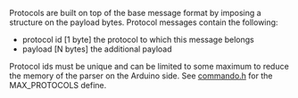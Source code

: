 Protocols are built on top of the base message format by imposing a structure
on the payload bytes. Protocol messages contain the following:

- protocol id [1 byte] the protocol to which this message belongs
- payload [N bytes] the additional payload

Protocol ids must be unique and can be limited to some maximum to reduce the
memory of the parser on the Arduino side. See [commando.h](https://github.com/braingram/commando/blob/master/libraries/commando/commando.h) for the MAX_PROTOCOLS define.
